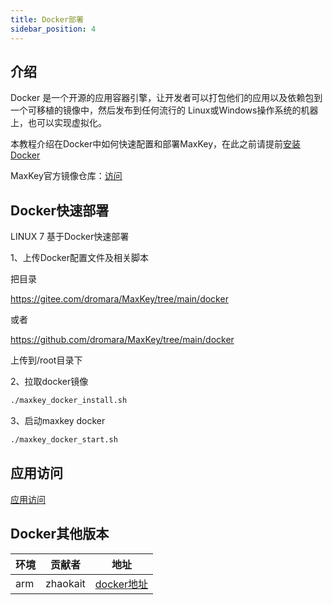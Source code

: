 ```yaml
---
title: Docker部署
sidebar_position: 4
---
```

## 介绍
Docker 是一个开源的应用容器引擎，让开发者可以打包他们的应用以及依赖包到一个可移植的镜像中，然后发布到任何流行的 Linux或Windows操作系统的机器上，也可以实现虚拟化。

本教程介绍在Docker中如何快速配置和部署MaxKey，在此之前请提前<a target="_blank" href="https://docs.docker.com/engine/install/">安装Docker</a>

MaxKey官方镜像仓库：<a href="https://hub.docker.com/u/maxkeytop" target="_blank">访问</a>

## Docker快速部署
LINUX 7 基于Docker快速部署

1、上传Docker配置文件及相关脚本

把目录 

https://gitee.com/dromara/MaxKey/tree/main/docker 

或者

https://github.com/dromara/MaxKey/tree/main/docker

上传到/root目录下


2、拉取docker镜像

```bash
./maxkey_docker_install.sh
```

3、启动maxkey docker

```bash
./maxkey_docker_start.sh
```

## 应用访问
<a href="../requirements#应用访问" >应用访问</a>

## Docker其他版本

<table border="0" class="table table-striped table-bordered ">
	<thead>
		<tr class="a">
			<th>环境</th>
			<th>贡献者</th>
			<th>地址</th>
		</tr>
	</thead>
	<tbody>
		<tr class="a">
			<td>arm</td>
			<td>zhaokait</td>
			<td> <a href="https://hub.docker.com/r/zhaokait/" target="_blank">docker地址</a>  </td>
		</tr>
	</tbody>
</table>